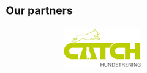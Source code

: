 # Our partners

<div style="display: flex; justify-content: space-around; align-items: center; margin-top: 32px">
<a href="https://www.catchhund.no/" ><img src="/_media/catch-logo.png" data-origin="_media/catch-logo.png" alt="catch-logo" width="200px"></a>
</div>